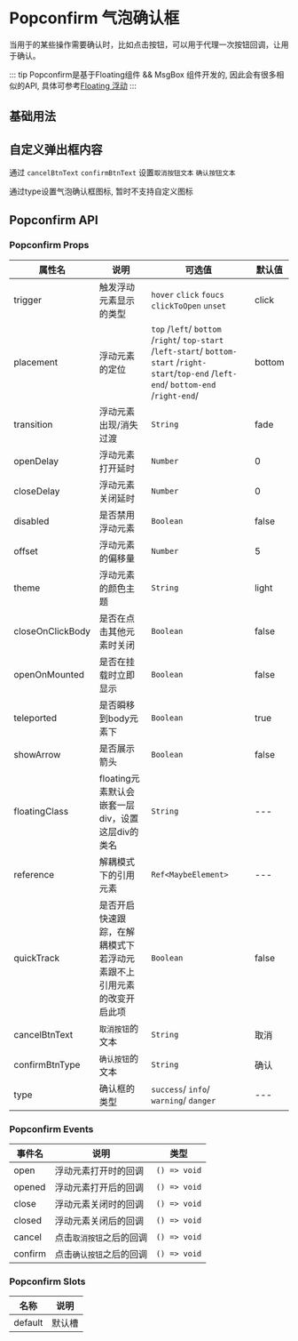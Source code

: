 # Popconfirm 气泡确认框

当用于的某些操作需要确认时，比如点击按钮，可以用于代理一次按钮回调，让用于确认。

::: tip
Popconfirm是基于Floating组件 && MsgBox 组件开发的, 因此会有很多相似的API, 具体可参考[Floating 浮动](/comps/feedback/floating/)
:::


## 基础用法

<demo
src="./src/basic.vue"
/>

## 自定义弹出框内容

通过 `cancelBtnText` `confirmBtnText` 设置`取消按钮文本` `确认按钮文本`

通过type设置气泡确认框图标, 暂时不支持自定义图标

<demo
src="./src/dir.vue"
/>

## Popconfirm API

### Popconfirm Props

| 属性名           | 说明                                                         | 可选值                                                       | 默认值 |
| ---------------- | ------------------------------------------------------------ | ------------------------------------------------------------ | ------ |
| trigger          | 触发浮动元素显示的类型                                       | `hover` `click` `foucs` `clickToOpen` `unset`                | click  |
| placement        | 浮动元素的定位                                               | `top` /`left`/ `bottom` /`right`/ `top-start` /`left-start`/ `bottom-start` /`right-start`/`top-end` /`left-end`/ `bottom-end` /`right-end`/ | bottom |
| transition       | 浮动元素出现/消失过渡                                        | `String`                                                     | fade   |
| openDelay        | 浮动元素打开延时                                             | `Number`                                                     | 0      |
| closeDelay       | 浮动元素关闭延时                                             | `Number`                                                     | 0      |
| disabled         | 是否禁用浮动元素                                             | `Boolean`                                                    | false  |
| offset           | 浮动元素的偏移量                                             | `Number`                                                     | 5      |
| theme            | 浮动元素的颜色主题                                           | `String`                                                     | light  |
| closeOnClickBody | 是否在点击其他元素时关闭                                     | `Boolean`                                                    | false  |
| openOnMounted    | 是否在挂载时立即显示                                         | `Boolean`                                                    | false  |
| teleported       | 是否瞬移到body元素下                                         | `Boolean`                                                    | true   |
| showArrow        | 是否展示箭头                                                 | `Boolean`                                                    | false  |
| floatingClass    | floating元素默认会嵌套一层div，设置这层div的类名             | `String`                                                     | ---    |
| reference        | 解耦模式下的引用元素                                         | `Ref<MaybeElement>`                                          | ---    |
| quickTrack       | 是否开启快速跟踪，在解耦模式下若浮动元素跟不上引用元素的改变开启此项 | `Boolean`                                                    | false  |
| cancelBtnText    | `取消按钮`的文本                                             | `String`                                                     | 取消   |
| confirmBtnType   | `确认按钮`的文本                                             | `String`                                                     | 确认   |
| type             | 确认框的类型                                                 | `success`/ `info`/ `warning`/ `danger`                       | ---    |

### Popconfirm  Events

| 事件名  | 说明                     | 类型         |
| ------- | ------------------------ | ------------ |
| open    | 浮动元素打开时的回调     | `() => void` |
| opened  | 浮动元素打开后的回调     | `() => void` |
| close   | 浮动元素关闭时的回调     | `() => void` |
| closed  | 浮动元素关闭后的回调     | `() => void` |
| cancel  | 点击`取消按钮`之后的回调 | `() => void` |
| confirm | 点击`确认按钮`之后的回调 | `() => void` |

### Popconfirm Slots

| 名称    | 说明   |
| ------- | ------ |
| default | 默认槽 |

